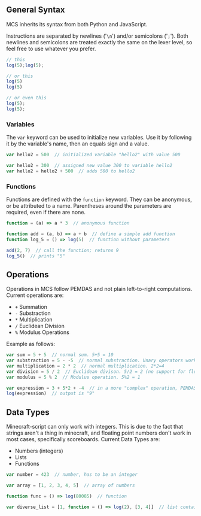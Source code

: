 ## General Syntax
MCS inherits its syntax from both Python and JavaScript.

Instructions are separated by newlines ('``\n``') and/or semicolons ('``;``').
Both newlines and semicolons are treated exactly the same on the lexer level,
so feel free to use whatever you prefer.
```js
// this
log(5);log(5);

// or this
log(5)
log(5)

// or even this
log(5);
log(5);
```

### Variables
The ``var`` keyword can be used to initialize new variables.
Use it by following it by the variable's name, then an equals sign and a value.

```js
var hello2 = 500  // initialized variable "hello2" with value 500

var hello2 = 300  // assigned new value 300 to variable hello2
var hello2 = hello2 + 500  // adds 500 to hello2
```

### Functions
Functions are defined with the ``function`` keyword. They can be anonymous,
or be attributed to a name. Parentheses around the parameters are required, even if there are none.

```js
function = (a) => a * 3  // anonymous function

function add = (a, b) => a + b  // define a simple add function
function log_5 = () => log(5)  // function without parameters

add(2, 7)  // call the function; returns 9
log_5()  // prints "5"
```


## Operations
Operations in MCS follow PEMDAS and not plain left-to-right computations.
Current operations are:
- ``+`` Summation
- ``-`` Substraction
- ``*`` Multiplication
- ``/`` Euclidean Division
- ``%`` Modulus Operations

Example as follows:
```js
var sum = 5 + 5  // normal sum. 5+5 = 10
var substraction = 5 - -5  // normal substraction. Unary operators work, so 5 - -5 = 10
var multiplication = 2 * 2  // normal multiplication. 2*2=4
var division = 5 / 2  // Euclidean divison. 5/2 = 2 (no support for floating point numbers)
var modulus = 5 % 2  // Modulus operation. 5%2 = 1

var expression = 3 + 5*2 + -4  // in a more "complex" operation, PEMDAS is applied.
log(expression)  // output is "9"
```

## Data Types
Minecraft-script can only work with integers.
This is due to the fact that strings aren't a thing in minecraft,
and floating point numbers don't work in most cases, specifically scoreboards.
Current Data Types are:
- Numbers (integers)
- Lists
- Functions

```js
var number = 423  // number, has to be an integer

var array = [1, 2, 3, 4, 5]  // array of numbers

function func = () => log(80085)  // function

var diverse_list = [1, function = () => log(2), [3, 4]]  // list containing all data types
```

